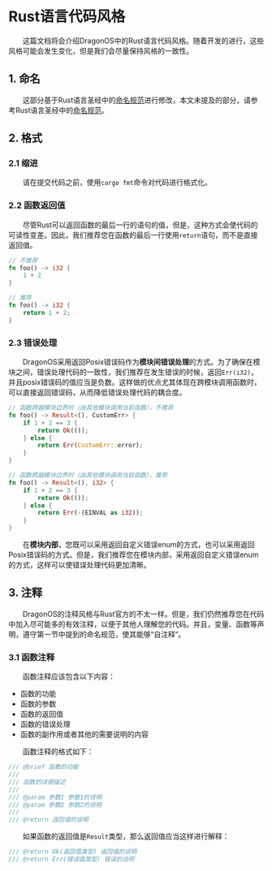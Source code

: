 # Rust语言代码风格

&emsp;&emsp;这篇文档将会介绍DragonOS中的Rust语言代码风格。随着开发的进行，这些风格可能会发生变化，但是我们会尽量保持风格的一致性。

## 1. 命名

&emsp;&emsp;这部分基于Rust语言圣经中的[命名规范](https://course.rs/practice/naming.html)进行修改，本文未提及的部分，请参考Rust语言圣经中的[命名规范](https://course.rs/practice/naming.html)。

## 2. 格式

### 2.1 缩进

&emsp;&emsp;请在提交代码之前，使用`cargo fmt`命令对代码进行格式化。

### 2.2 函数返回值

&emsp;&emsp;尽管Rust可以返回函数的最后一行的语句的值，但是，这种方式会使代码的可读性变差。因此，我们推荐您在函数的最后一行使用`return`语句，而不是直接返回值。

```rust
// 不推荐
fn foo() -> i32 {
    1 + 2
}

// 推荐
fn foo() -> i32 {
    return 1 + 2;
}
```
### 2.3 错误处理

&emsp;&emsp;DragonOS采用返回Posix错误码作为**模块间错误处理**的方式。为了确保在模块之间，错误处理代码的一致性，我们推荐在发生错误的时候，返回`Err(i32)`，并且posix错误码的值应当是负数。这样做的优点尤其体现在跨模块调用函数时，可以直接返回错误码，从而降低错误处理代码的耦合度。

```rust
// 函数跨越模块边界时（由其他模块调用当前函数），不推荐
fn foo() -> Result<(), CustomErr> {
    if 1 + 2 == 3 {
        return Ok(());
    } else {
        return Err(CustomErr::error);
    }
}

// 函数跨越模块边界时（由其他模块调用当前函数），推荐
fn foo() -> Result<(), i32> {
    if 1 + 2 == 3 {
        return Ok(());
    } else {
        return Err(-(EINVAL as i32));
    }
}
```

&emsp;&emsp;在**模块内部**，您既可以采用返回自定义错误enum的方式，也可以采用返回Posix错误码的方式。但是，我们推荐您在模块内部，采用返回自定义错误enum的方式，这样可以使错误处理代码更加清晰。


## 3. 注释

&emsp;&emsp;DragonOS的注释风格与Rust官方的不太一样。但是，我们仍然推荐您在代码中加入尽可能多的有效注释，以便于其他人理解您的代码。并且，变量、函数等声明，遵守第一节中提到的命名规范，使其能够“自注释”。

### 3.1 函数注释

&emsp;&emsp;函数注释应该包含以下内容：

- 函数的功能
- 函数的参数
- 函数的返回值
- 函数的错误处理
- 函数的副作用或者其他的需要说明的内容

&emsp;&emsp;函数注释的格式如下：

```rust
/// @brief 函数的功能
/// 
/// 函数的详细描述
/// 
/// @param 参数1 参数1的说明
/// @param 参数2 参数2的说明
/// 
/// @return 返回值的说明
```

&emsp;&emsp;如果函数的返回值是`Result`类型，那么返回值应当这样进行解释：

```rust
/// @return Ok(返回值类型) 返回值的说明
/// @return Err(错误值类型) 错误的说明
```
